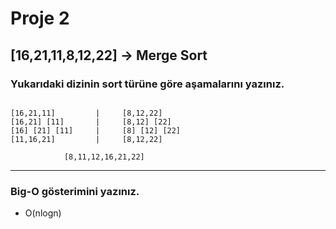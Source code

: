 # Proje 2

## [16,21,11,8,12,22] -> Merge Sort

### Yukarıdaki dizinin sort türüne göre aşamalarını yazınız.

```

[16,21,11]         |     [8,12,22]
[16,21] [11]       |     [8,12] [22]
[16] [21] [11]     |     [8] [12] [22]
[11,16,21]         |     [8,12,22]

            [8,11,12,16,21,22]
```

---

### Big-O gösterimini yazınız.

- O(nlogn)

